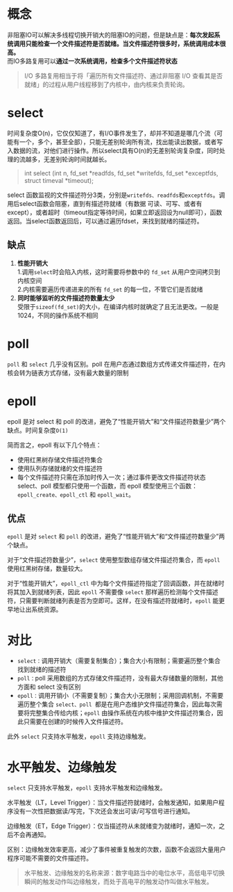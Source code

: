# 概念
非阻塞IO可以解决多线程切换开销大的阻塞IO的问题，但是缺点是：**每次发起系统调用只能检查一个文件描述符是否就绪。当文件描述符很多时，系统调用成本很高。**  
而IO多路复用可以**通过一次系统调用，检查多个文件描述符状态**  

> I/O 多路复用相当于将「遍历所有文件描述符、通过非阻塞 I/O 查看其是否就绪」的过程从用户线程移到了内核中，由内核来负责轮询。
# select
时间复杂度O(n)，它仅仅知道了，有I/O事件发生了，却并不知道是哪几个流（可能有一个，多个，甚至全部），只能无差别轮询所有流，找出能读出数据，或者写入数据的流，对他们进行操作。所以select具有O(n)的无差别轮询复杂度，同时处理的流越多，无差别轮询时间就越长。
>int select (int n, fd_set *readfds, fd_set *writefds, fd_set *exceptfds, struct timeval *timeout);  

select 函数监视的文件描述符分3类，分别是`writefds、readfds`和`exceptfds`。调用后select函数会阻塞，直到有描述符就绪（有数据 可读、可写、或者有except），或者超时（timeout指定等待时间，如果立即返回设为null即可），函数返回。当select函数返回后，可以通过遍历fdset，来找到就绪的描述符。
## 缺点
1. **性能开销大**  
   1.调用` select `时会陷入内核，这时需要将参数中的 `fd_set` 从用户空间拷贝到内核空间  
   2.内核需要遍历传递进来的所有 `fd_set` 的每一位，不管它们是否就绪
2. **同时能够监听的文件描述符数量太少**  
   受限于` sizeof(fd_set) `的大小，在编译内核时就确定了且无法更改。一般是 1024，不同的操作系统不相同   
# poll
`poll` 和 `select` 几乎没有区别。poll 在用户态通过数组方式传递文件描述符，在内核会转为链表方式存储，没有最大数量的限制  
# epoll
epoll 是对 select 和 poll 的改进，避免了“性能开销大”和“文件描述符数量少”两个缺点。时间复杂度`O(1)`

简而言之，epoll 有以下几个特点：

* 使用红黑树存储文件描述符集合
* 使用队列存储就绪的文件描述符
* 每个文件描述符只需在添加时传入一次；通过事件更改文件描述符状态
select、poll 模型都只使用一个函数，而 epoll 模型使用三个函数：`epoll_create、epoll_ctl` 和 `epoll_wait`。
## 优点  
`epoll` 是对 `select` 和 `poll` 的改进，避免了“性能开销大”和“文件描述符数量少”两个缺点。

对于“文件描述符数量少”，`select` 使用整型数组存储文件描述符集合，而 `epoll` 使用红黑树存储，数量较大。

对于“性能开销大”，`epoll_ctl` 中为每个文件描述符指定了回调函数，并在就绪时将其加入到就绪列表，因此 `epoll` 不需要像 `select` 那样遍历检测每个文件描述符，只需要判断就绪列表是否为空即可。这样，在没有描述符就绪时，`epoll` 能更早地让出系统资源。
# 对比
* `select：`调用开销大（需要复制集合）；集合大小有限制；需要遍历整个集合找到就绪的描述符
* `poll：`poll 采用数组的方式存储文件描述符，没有最大存储数量的限制，其他方面和 select 没有区别
* `epoll：`调用开销小（不需要复制）；集合大小无限制；采用回调机制，不需要遍历整个集合
`select、poll `都是在用户态维护文件描述符集合，因此每次需要将完整集合传给内核；`epoll` 由操作系统在内核中维护文件描述符集合，因此只需要在创建的时候传入文件描述符。

此外 `select` 只支持水平触发，`epoll` 支持边缘触发。
# 水平触发、边缘触发
`select` 只支持水平触发，`epoll` 支持水平触发和边缘触发。

水平触发（LT，Level Trigger）：当文件描述符就绪时，会触发通知，如果用户程序没有一次性把数据读/写完，下次还会发出可读/可写信号进行通知。

边缘触发（ET，Edge Trigger）：仅当描述符从未就绪变为就绪时，通知一次，之后不会再通知。

区别：边缘触发效率更高，减少了事件被重复触发的次数，函数不会返回大量用户程序可能不需要的文件描述符。

>水平触发、边缘触发的名称来源：数字电路当中的电位水平，高低电平切换瞬间的触发动作叫边缘触发，而处于高电平的触发动作叫做水平触发。